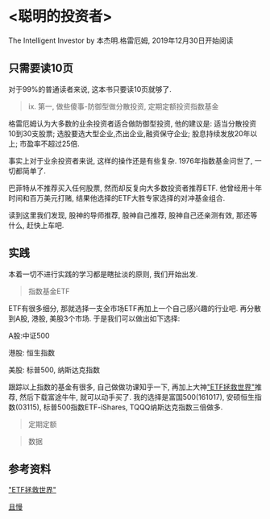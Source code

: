 # <聪明的投资者>
The Intelligent Investor by 本杰明.格雷厄姆, 2019年12月30日开始阅读

## 只需要读10页
对于99%的普通读者来说, 这本书只要读10页就够了.
>ix. 第一, 做些傻事-防御型做分散投资, 定期定额投资指数基金

格雷厄姆认为大多数的业余投资者适合做防御型投资, 他的建议是: 适当分散投资10到30支股票; 选股要选大型企业,杰出企业,融资保守企业; 股息持续发放20年以上; 市盈率不超过25倍.

事实上对于业余投资者来说, 这样的操作还是有些复杂. 1976年指数基金问世了, 一切都简单了.

巴菲特从不推荐买入任何股票, 然而却反复向大多数投资者推荐ETF. 他曾经用十年时间和百万美元打赌, 结果他选择的ETF大胜专家选择的对冲基金组合.

读到这里我们发现, 股神的导师推荐, 股神自己推荐, 股神自己还亲测有效, 那还等什么, 赶快上车吧.


## 实践
本着一切不进行实践的学习都是瞎扯淡的原则, 我们开始出发.
>指数基金ETF

ETF有很多细分, 那就选择一支全市场ETF再加上一个自己感兴趣的行业吧. 再分散到A股, 港股, 美股3个市场. 于是我们可以做出如下选择:

A股:中证500

港股: 恒生指数

美股: 标普500, 纳斯达克指数

跟踪以上指数的基金有很多, 自己做做功课知乎一下, 再加上大神["ETF拯救世界"](https://weibo.com/chinaetfs)推荐, 然后下载富途牛牛, 就可以动手买了. 我的选择是富国500(161017), 安硕恒生指数(03115), 标普500指数ETF-iShares, TQQQ纳斯达克指数三倍做多.

>定期定额


>数据




## 参考资料
["ETF拯救世界"](https://weibo.com/chinaetfs)

[且慢](https://qieman.com/)


